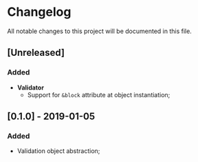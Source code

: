 # Changelog
All notable changes to this project will be documented in this file.

## [Unreleased]
### Added
- **Validator**
  - Support for `&block` attribute at object instantiation;

## [0.1.0] - 2019-01-05
### Added
- Validation object abstraction;
